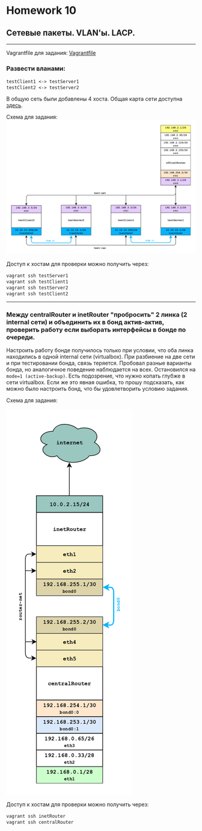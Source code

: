 # Homework 10

## Сетевые пакеты. VLAN'ы. LACP.
-------------
Vagrantfile для задания: [Vagrantfile](./Vagrantfile)
### Развести вланами:
```
testClient1 <-> testServer1
testClient2 <-> testServer2
```
В общую сеть были добавлены 4 хоста. Общая карта сети доступна [здесь](./hw10-full-map.png).

Схема для задания:
<a href="https://raw.githubusercontent.com/reddare/otus-linux/hw10/hw10/hw10-vlan.png" rel="Click!">![map](./hw10-vlan.png)</a>

Доступ к хостам для проверки можно получить через:
```
vagrant ssh testServer1
vagrant ssh testClient1
vagrant ssh testServer2
vagrant ssh testClient2
```
-------------
### Между centralRouter и inetRouter "пробросить" 2 линка (2 internal сети) и объединить их в бонд актив-актив, проверить работу если выборать интерфейсы в бонде по очереди.

Настроить работу бонде получилось только при условии, что оба линка находились в одной internal сети (virtualbox). При разбиение на две сети и при тестировании бонда, связь теряется. Пробовал разные варианты бонда, но аналогичное поведение наблюдается на всех. Остановился на ```mode=1 (active-backup)```. Есть подозрение, что нужно копать глубже в сети virtualbox. Если же это явная ошибка, то прошу подсказать, как можно было настроить бонд, что бы удовлетворить условию задания.

Схема для задания:

<a href="https://raw.githubusercontent.com/reddare/otus-linux/hw10/hw10/hw10-bonding.png" rel="Click!">![map](./hw10-bonding.png)</a>

Доступ к хостам для проверки можно получить через:
```
vagrant ssh inetRouter
vagrant ssh centralRouter
```
